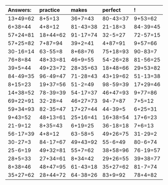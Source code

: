 | Answers: | practice | makes | perfect | ! |
| :--- | :--- | :--- | :--- | :--- |
| 13+49=62 | 8+5=13 | 36+7=43 | 80-43=37 | 9+53=62 | 
| 6+38=44 | 4+8=12 | 81-43=38 | 21-18=3 | 84-39=45 | 
| 57+24=81 | 18+44=62 | 91-17=74 | 32-5=27 | 72-57=15 | 
| 57+25=82 | 7+87=94 | 39+2=41 | 4+87=91 | 9+57=66 | 
| 30-16=14 | 63-55=8 | 8+68=76 | 75+18=93 | 90-83=7 | 
| 76+8=84 | 48+33=81 | 46+9=55 | 54-26=28 | 81-56=25 | 
| 39+5=44 | 49+23=72 | 28+35=63 | 18+48=66 | 29+53=82 | 
| 84-49=35 | 96-49=47 | 71-28=43 | 43+19=62 | 51-13=38 | 
| 8+15=23 | 19+37=56 | 51-2=49 | 98-59=39 | 17+29=46 | 
| 14+38=52 | 78-39=39 | 54-17=37 | 46+47=93 | 9+77=86 | 
| 69+22=91 | 32-28=4 | 46+27=73 | 94-7=87 | 7+5=12 | 
| 59+34=93 | 82-35=47 | 17+27=44 | 44-39=5 | 6+25=31 | 
| 9+43=52 | 48+13=61 | 25+16=41 | 16+38=54 | 17+6=23 | 
| 21-9=12 | 8+35=43 | 6+19=25 | 36-18=18 | 7+6=13 | 
| 56-17=39 | 4+8=12 | 63-58=5 | 49+26=75 | 31-29=2 | 
| 30-27=3 | 84-17=67 | 49+43=92 | 55-6=49 | 80-6=74 | 
| 25-6=19 | 49+32=81 | 55+7=62 | 38+58=96 | 76-19=57 | 
| 28+5=33 | 27+34=61 | 8+34=42 | 29+26=55 | 39+38=77 | 
| 8+38=46 | 48+47=95 | 61-43=18 | 35+27=62 | 81-7=74 | 
| 35+27=62 | 28+44=72 | 64-38=26 | 83+9=92 | 78+4=82 | 
